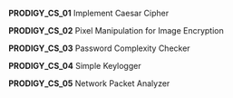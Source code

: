 **PRODIGY_CS_01**
Implement Caesar Cipher


**PRODIGY_CS_02**
Pixel Manipulation for Image Encryption


**PRODIGY_CS_03**
Password Complexity Checker


**PRODIGY_CS_04**
Simple Keylogger


**PRODIGY_CS_05**
Network Packet Analyzer
